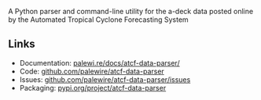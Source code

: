 A Python parser and command-line utility for the a-deck data posted online by the Automated Tropical Cyclone Forecasting System


## Links

- Documentation: [palewi.re/docs/atcf-data-parser/](https://palewi.re/docs/atcf-data-parser/)
- Code: [github.com/palewire/atcf-data-parser](https://github.com/palewire/atcf-data-parser)
- Issues: [github.com/palewire/atcf-data-parser/issues](https://github.com/palewire/atcf-data-parser/issues)
- Packaging: [pypi.org/project/atcf-data-parser](https://pypi.org/projectatcf-data-parser)
